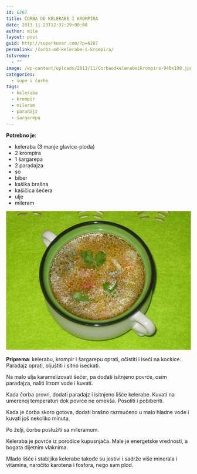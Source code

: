 ```yaml
---
id: 6287
title: ČORBA OD KELERABE I KROMPIRA
date: 2013-11-23T12:37:29+00:00
author: mila
layout: post
guid: http://superkuvar.com/?p=6287
permalink: /čorba-od-kelerabe-i-krompira/
totvreme:
  - ""
image: /wp-content/uploads/2013/11/Corbaodkelerabeikrompira-940x198.jpg
categories:
  - supe i čorbe
tags:
  - keleraba
  - krompir
  - mileram
  - paradajz
  - šargarepa
---
```

**Potrebno je**:

  * keleraba (3 manje glavice-ploda)
  * 2 krompira
  * 1 šargarepa
  * 2 paradajza
  * so
  * biber
  * kašika brašna
  * kašičica šećera
  * ulje
  * mileram

![<img class="alignnone size-medium wp-image-6288" src="/wp-content/uploads/2013/11/Corbaodkelerabeikrompira-1024x768.jpg" alt="Corbaodkelerabeikrompira" width="300" height="225" />](/wp-content/uploads/2013/11/Corbaodkelerabeikrompira.jpg)

**Priprema**: kelerabu, krompir i šargarepu oprati, očistiti i iseći na kockice. Paradajz oprati, oljuštiti i sitno iseckati.

Na malo ulja karamelizovati šećer, pa dodati isitnjeno povrće, osim paradajza, naliti litrom vode i kuvati.

Kada čorba provri, dodati paradajz i isitnjeno lišće kelerabe. Kuvati na umerenoj temperaturi dok povrće ne omekša. Posoliti i pobiberiti.

Kada je čorba skoro gotova, dodati brašno razmućeno u malo hladne vode i kuvati još nekoliko minuta.

Po želji, čorbu poslužiti sa mileramom.

Keleraba je povrće iz porodice kupusnjača. Male je energetske vrednosti, a bogata dijetnim vlaknima.

Mlado lišće i stabljika kelerabe takođe su jestivi i sadrže više minerala i vitamina, naročito karotena i fosfora, nego sam plod.